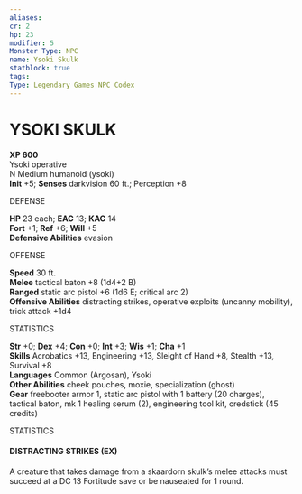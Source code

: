 ```yaml
---
aliases: 
cr: 2
hp: 23
modifier: 5
Monster Type: NPC
name: Ysoki Skulk
statblock: true
tags: 
Type: Legendary Games NPC Codex
---
```

# YSOKI SKULK


**XP 600**  
Ysoki operative  
N Medium humanoid (ysoki)  
**Init** +5; **Senses** darkvision 60 ft.; Perception +8

DEFENSE

**HP** 23 each; **EAC** 13; **KAC** 14  
**Fort** +1; **Ref** +6; **Will** +5  
**Defensive Abilities** evasion

OFFENSE

**Speed** 30 ft.  
**Melee** tactical baton +8 (1d4+2 B)  
**Ranged** static arc pistol +6 (1d6 E; critical arc 2)  
**Offensive Abilities** distracting strikes, operative exploits (uncanny mobility), trick attack +1d4

STATISTICS

**Str** +0; **Dex** +4; **Con** +0; **Int** +3; **Wis** +1; **Cha** +1  
**Skills** Acrobatics +13, Engineering +13, Sleight of Hand +8, Stealth +13, Survival +8  
**Languages** Common (Argosan), Ysoki  
**Other Abilities** cheek pouches, moxie, specialization (ghost)  
**Gear** freebooter armor 1, static arc pistol with 1 battery (20 charges), tactical baton, mk 1 healing serum (2), engineering tool kit, credstick (45 credits)

STATISTICS

#### DISTRACTING STRIKES (EX)

A creature that takes damage from a skaardorn skulk’s melee attacks must succeed at a DC 13 Fortitude save or be nauseated for 1 round.
